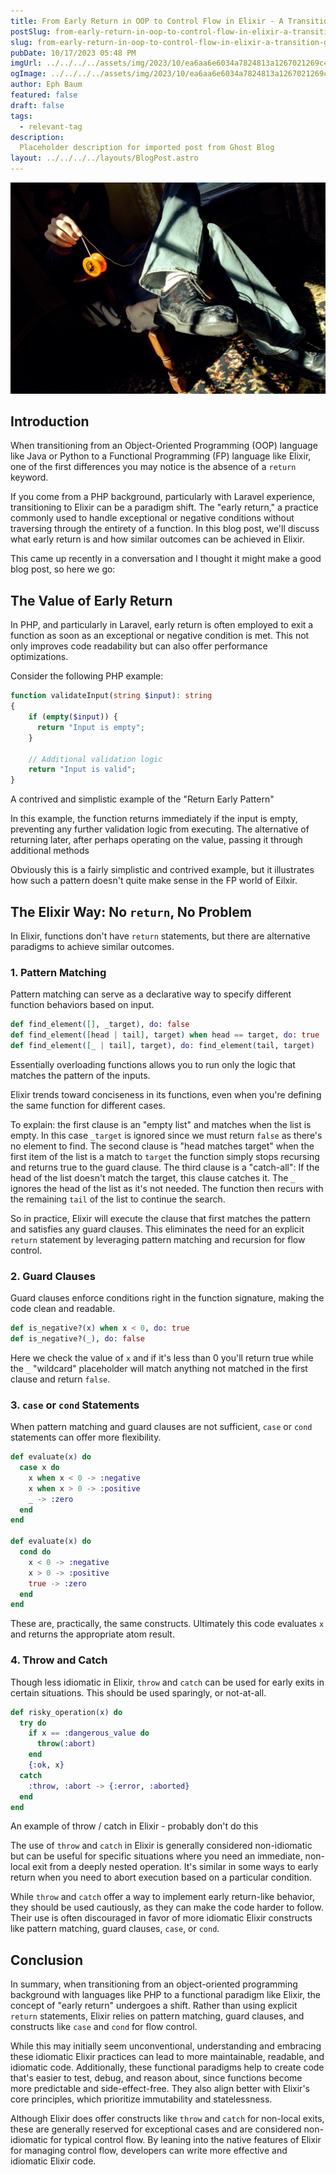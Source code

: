 ```yaml
---
title: From Early Return in OOP to Control Flow in Elixir - A Transition Guide
postSlug: from-early-return-in-oop-to-control-flow-in-elixir-a-transition-guide
slug: from-early-return-in-oop-to-control-flow-in-elixir-a-transition-guide
pubDate: 10/17/2023 05:48 PM
imgUrl: ../../../../assets/img/2023/10/ea6aa6e6034a7824813a1267021269c4be1a9705.jpeg
ogImage: ../../../../assets/img/2023/10/ea6aa6e6034a7824813a1267021269c4be1a9705.jpeg
author: Eph Baum
featured: false
draft: false
tags:
  - relevant-tag
description:
  Placeholder description for imported post from Ghost Blog
layout: ../../../../layouts/BlogPost.astro
---
```


![Featured Image](../../../../assets/img/2023/10/ea6aa6e6034a7824813a1267021269c4be1a9705.jpeg)

Introduction
------------

When transitioning from an Object-Oriented Programming (OOP) language like Java or Python to a Functional Programming (FP) language like Elixir, one of the first differences you may notice is the absence of a `return` keyword.

If you come from a PHP background, particularly with Laravel experience, transitioning to Elixir can be a paradigm shift. The "early return," a practice commonly used to handle exceptional or negative conditions without traversing through the entirety of a function. In this blog post, we'll discuss what early return is and how similar outcomes can be achieved in Elixir.

This came up recently in a conversation and I thought it might make a good blog post, so here we go:

The Value of Early Return
-------------------------

In PHP, and particularly in Laravel, early return is often employed to exit a function as soon as an exceptional or negative condition is met. This not only improves code readability but can also offer performance optimizations.

Consider the following PHP example:

```php
function validateInput(string $input): string
{
    if (empty($input)) {
      return "Input is empty";
    }
    
    // Additional validation logic
    return "Input is valid";
} 
```

A contrived and simplistic example of the "Return Early Pattern"

In this example, the function returns immediately if the input is empty, preventing any further validation logic from executing. The alternative of returning later, after perhaps operating on the value, passing it through additional methods

Obviously this is a fairly simplistic and contrived example, but it illustrates how such a pattern doesn't quite make sense in the FP world of Eilxir.

The Elixir Way: No `return`, No Problem
---------------------------------------

In Elixir, functions don't have `return` statements, but there are alternative paradigms to achieve similar outcomes.

### 1. Pattern Matching

Pattern matching can serve as a declarative way to specify different function behaviors based on input.

```elixir
def find_element([], _target), do: false 
def find_element([head | tail], target) when head == target, do: true 
def find_element([_ | tail], target), do: find_element(tail, target) 
```

Essentially overloading functions allows you to run only the logic that matches the pattern of the inputs.

Elixir trends toward conciseness in its functions, even when you're defining the same function for different cases.

To explain: the first clause is an "empty list" and matches when the list is empty. In this case `_target` is ignored since we must return `false` as there's no element to find. The second clause is "head matches target" when the first item of the list is a match to `target` the function simply stops recursing and returns true to the guard clause. The third clause is a "catch-all": If the head of the list doesn't match the target, this clause catches it. The `_` ignores the head of the list as it's not needed. The function then recurs with the remaining `tail` of the list to continue the search.

So in practice, Elixir will execute the clause that first matches the pattern and satisfies any guard clauses. This eliminates the need for an explicit `return` statement by leveraging pattern matching and recursion for flow control.

### 2. Guard Clauses

Guard clauses enforce conditions right in the function signature, making the code clean and readable.

```elixir
def is_negative?(x) when x < 0, do: true
def is_negative?(_), do: false
```

Here we check the value of `x` and if it's less than 0 you'll return true while the `_` "wildcard" placeholder will match anything not matched in the first clause and return `false`.

### 3. `case` or `cond` Statements

When pattern matching and guard clauses are not sufficient, `case` or `cond` statements can offer more flexibility.

```elixir
def evaluate(x) do
  case x do
    x when x < 0 -> :negative
    x when x > 0 -> :positive
    _ -> :zero
  end
end

def evaluate(x) do
  cond do
    x < 0 -> :negative
    x > 0 -> :positive
    true -> :zero
  end
end
```

These are, practically, the same constructs. Ultimately this code evaluates `x` and returns the appropriate atom result.

### 4. Throw and Catch

Though less idiomatic in Elixir, `throw` and `catch` can be used for early exits in certain situations. This should be used sparingly, or not-at-all.

```elixir
def risky_operation(x) do
  try do
    if x == :dangerous_value do
      throw(:abort)
    end
    {:ok, x}
  catch
    :throw, :abort -> {:error, :aborted}
  end
end
```

An example of throw / catch in Elixir - probably don't do this

The use of `throw` and `catch` in Elixir is generally considered non-idiomatic but can be useful for specific situations where you need an immediate, non-local exit from a deeply nested operation. It's similar in some ways to early return when you need to abort execution based on a particular condition.

While `throw` and `catch` offer a way to implement early return-like behavior, they should be used cautiously, as they can make the code harder to follow. Their use is often discouraged in favor of more idiomatic Elixir constructs like pattern matching, guard clauses, `case`, or `cond`.

Conclusion
----------

In summary, when transitioning from an object-oriented programming background with languages like PHP to a functional paradigm like Elixir, the concept of "early return" undergoes a shift. Rather than using explicit `return` statements, Elixir relies on pattern matching, guard clauses, and constructs like `case` and `cond` for flow control.

While this may initially seem unconventional, understanding and embracing these idiomatic Elixir practices can lead to more maintainable, readable, and idiomatic code. Additionally, these functional paradigms help to create code that's easier to test, debug, and reason about, since functions become more predictable and side-effect-free. They also align better with Elixir's core principles, which prioritize immutability and statelessness.

Although Elixir does offer constructs like `throw` and `catch` for non-local exits, these are generally reserved for exceptional cases and are considered non-idiomatic for typical control flow. By leaning into the native features of Elixir for managing control flow, developers can write more effective and idiomatic Elixir code.
